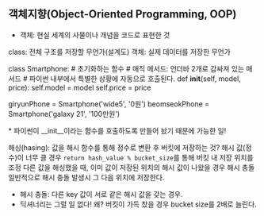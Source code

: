 객체지향(Object-Oriented Programming, OOP)
-
- 객체: 현실 세계의 사물이나 개념을 코드로 표현한 것

class: 전체 구조를 저장할 무언가(설계도)
객체: 실제 데이터를 저장한 무언가

class Smartphone:
	# 초기화하는 함수
    # 매직 메서드: 언더바 2개로 감싸져 있는 매서드
    # 파이썬 내부에서 특별한 상황에 자동으로 호출된다.
	def __init__(self, model, price):
		self.model = model
		self.price = price

giryunPhone = Smartphone('wide5', '0원')
beomseokPhone = Smartphone('galaxy 21', '100만원')

\* 파이썬이 __init__이라는 함수를 호출하도록 만들어 놨기 때문에 가능한 일! 

해싱(hasing): 값을 해시 함수를 통해 정수로 변환 후 버킷에 저장하는 것?
해시 값(정수)이 너무 클 경우 ```return hash_value % bucket_size```를 통해 버킷 내 저장 위치를 조정
다른 값을 해싱했을 때, 이미 값이 저장된 위치의 해시 값이 나왔을 경우 해시 충돌
일반적으로 해시 충돌 발생시 그 다음 위치에 저장한다.
  - 해시 충돌: 다른 key 값이 서로 같은 해시 값을 갖는 경우. 
  - 딕셔너리는 그럴 일 없다! 왜?
버킷이 가득 찼을 경우 bucket size를 2배로 늘린다.